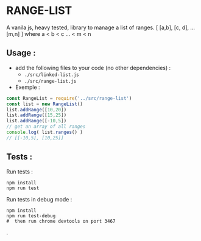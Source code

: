 # RANGE-LIST

A vanila js, heavy tested, library to manage a list of ranges.
[ [a,b], [c, d], ... [m,n] ]
where a < b < c ... < m < n

## Usage :
* add the following files to your code (no other dependencies) :
  * `./src/linked-list.js`
  * `./src/range-list.js`
* Exemple :
``` javascript
const RangeList = require('../src/range-list')
const list = new RangeList()
list.addRange([10,20])
list.addRange([15,25])
list.addRange([-10,5])
// get an array of all ranges
console.log( list.ranges() )
// [[-10,5], [10,25]]
```

## Tests :
Run tests :
```
npm install
npm run test
````

Run tests in debug mode :
```
npm install
npm run test-debug
#  then run chrome devtools on port 3467
````
.

